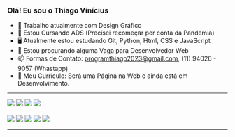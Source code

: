 ### Olá! Eu sou o Thiago Vinícius

- 🔭 Trabalho atualmente com Design Gráfico
- 🌱 Estou Cursando ADS (Precisei recomeçar por conta da Pandemia)
- 🖥 Atualmente estou estudando Git, Python, Html, CSS e JavaScript
- 🤔 Estou procurando alguma Vaga para Desenvolvedor Web
- 📫 Formas de Contato: programthiago2023@gmail.com, (11) 94026 - 9057 (Whastapp)
- 📑 Meu Currículo: Será uma Página na Web e ainda está em Desenvolvimento. 

<hr size="50">



<div>
  <img src="https://img.icons8.com/color/48/null/html-5--v1.png"/>
  <img src="https://img.icons8.com/color/48/null/css3.png"/>
  <img src="https://img.icons8.com/fluency/48/null/javascript.png"/>
  <a href="https://github.com/ThiagoViniOliveira/Pyhton-Curso-em-Video/tree/master"><img src="https://img.icons8.com/fluency/48/null/python.png"/></a>
</div>

  <br>
  
  <div> 
  <a href="https://wa.me/5511940269057?text=Ol%C3%A1+Thiago%21+Achei+seu+Perfil+no+GitHub" target="_blank"><img src="https://img.shields.io/badge/WhatsApp-25D366?style=for-the-badge&logo=whatsapp&logoColor=white"></a>
 	<a href="https://www.facebook.com/profile.php?id=100068799476488" target="_blank"><img src="https://img.shields.io/badge/Facebook-1877F2?style=for-the-badge&logo=facebook&logoColor=white" target="_blank"></a>
  <a href = "mailto:programthiago2023@gmail.com"><img src="https://img.shields.io/badge/-Gmail-%23333?style=for-the-badge&logo=gmail&logoColor=white" target="_blank"></a>
  <a href="https://www.linkedin.com/in/thiago-vinicius-oliveira-757564269/" target="_blank"><img src="https://img.shields.io/badge/-LinkedIn-%230077B5?style=for-the-badge&logo=linkedin&logoColor=white" target="_blank"></a> 
   <a href="#" target="_blank"><img src="https://img.shields.io/badge/website-000000?style=for-the-badge&logo=About.me&logoColor=white" target="_blank"></a> 
  

</div>
    
   <hr size="50">
